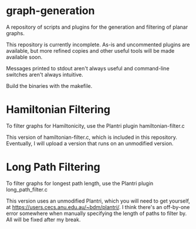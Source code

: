 # graph-generation
A repository of scripts and plugins for the generation and filtering of planar graphs.

This repository is currently incomplete. As-is and uncommented plugins are available, but more refined copies and other useful tools will be made available soon.

Messages printed to stdout aren't always useful and command-line switches aren't always intuitive.

Build the binaries with the makefile.

# Hamiltonian Filtering
To filter graphs for Hamiltonicity, use the Plantri plugin hamiltonian-filter.c

This version of hamiltonian-filter.c, which is included in this repository. Eventually, I will upload a version that runs on an unmodified version.

# Long Path Filtering
To filter graphs for longest path length, use the Plantri plugin long_path_filter.c

This version uses an unmodified Plantri, which you will need to get yourself, at https://users.cecs.anu.edu.au/~bdm/plantri/. I think there's an off-by-one error somewhere when manually specifying the length of paths to filter by. All will be fixed after my break.